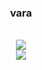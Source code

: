 <h3 align="center">vara</h3>
<br>
<div align="center">
<img src="https://github-readme-stats.vercel.app/api?username=itsvara&count_private=true&bg_color=141414&border_color=AFAFAF&show_icons=true&title_color=A9C6C9&text_color=A9C6C9&icon_color=A9C6C9&locale=en&hide_border=true">

<br>

<img src="https://github-readme-stats.vercel.app/api/top-langs/?username=itsvara&count_private=true&bg_color=141414&border_color=AFAFAF&show_icons=true&title_color=A9C6C9&text_color=A9C6C9&icon_color=A9C6C9&locale=en&hide_border=true&layout=compact">
</div>
